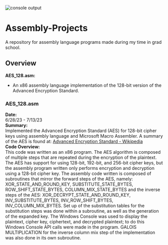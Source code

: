 ![console output](https://github.com/gabrielangelcabrera/Assembly-Projects/assets/15637962/a295e4b7-e0cd-46bf-89b4-803e61a47425)
# Assembly-Projects
A repository for assembly language programs made during my time in grad school.

## Overview<br/>
**AES_128.asm:**<br/> 
- An x86 assembly language implementation of the 128-bit version of the Advanced Encryption Standard.

### AES_128.asm<br/>
**Date:** <br/>6/28/23 - 7/13/23<br/>
**Summary:**<br/> Implemented the Advanced Encryption Standard (AES) for 128-bit cipher keys using assembly language and Microsoft Macro Assembler. A summary of the AES is found at: [Advanced Encryption Standard - Wikipedia](https://en.wikipedia.org/wiki/Advanced_Encryption_Standard)<br/>
**Code Overview:**<br/>
This code was written as an x86 program. The AES algorithm is composed of multiple steps that are repeated during the encryption of the plaintext. The AES has support for using 128-bit, 192-bit, and 256-bit cipher keys, but the assembly program written only performs encryption and decryption using a 128-bit cipher key. The assembly code written is composed of subroutines that mirror the forward steps of the AES, namely: XOR_STATE_AND_ROUND_KEY, SUBSTITUTE_STATE_BYTES, ROW_SHIFT_STATE_BYTES, COLUMN_MIX_STATE_BYTES and the inverse steps of the AES: XOR_DECRYPT_STATE_AND_ROUND_KEY, INV_SUBSTITUTE_BYTES, INV_ROW_SHIFT_BYTES, INV_COLUMN_MIX_BYTES. 
Set up of the substitution tables for the substitution steps was done within a subroutine, as well as the generation of the expanded key. The Windows Console was used to display the plaintext, cipher key, ciphertext, and decrypted plaintext; to do this Windows Console API calls were made in the program. GALOIS MULTIPLICATION for the inverse column mix step of the implementation was also done in its own subroutine.

